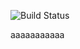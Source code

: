 ![Build Status](https://github.com/OleksandrBabenkov/git-actions-task/actions/workflows/workflow.yml/badge.svg)


aaaaaaaaaaa


